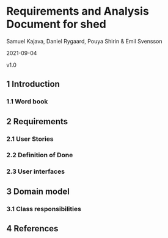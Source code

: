 # Requirements and Analysis Document for shed

Samuel Kajava, Daniel Rygaard, Pouya Shirin & Emil Svensson

2021-09-04

v1.0

## 1 Introduction

### 1.1 Word book

## 2 Requirements

### 2.1 User Stories

### 2.2 Definition of Done

### 2.3 User interfaces

## 3 Domain model

### 3.1 Class responsibilities

## 4 References